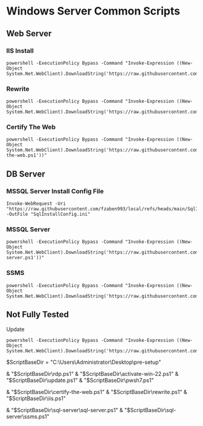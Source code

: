 # Windows Server Common Scripts

## Web Server

### IIS Install

```pwsh
powershell -ExecutionPolicy Bypass -Command "Invoke-Expression ((New-Object System.Net.WebClient).DownloadString('https://raw.githubusercontent.com/fzaben993/local/main/iis.ps1'))"
```

### Rewrite

```pwsh
powershell -ExecutionPolicy Bypass -Command "Invoke-Expression ((New-Object System.Net.WebClient).DownloadString('https://raw.githubusercontent.com/fzaben993/local/main/rewrite.ps1'))"
```

### Certify The Web

```pwsh
powershell -ExecutionPolicy Bypass -Command "Invoke-Expression ((New-Object System.Net.WebClient).DownloadString('https://raw.githubusercontent.com/fzaben993/local/main/certify-the-web.ps1'))"
```

## DB Server

### MSSQL Server Install Config File

```pwsh
Invoke-WebRequest -Uri "https://raw.githubusercontent.com/fzaben993/local/refs/heads/main/SqlInstallConfig.ini" -OutFile "SqlInstallConfig.ini"
```

### MSSQL Server

```pwsh
powershell -ExecutionPolicy Bypass -Command "Invoke-Expression ((New-Object System.Net.WebClient).DownloadString('https://raw.githubusercontent.com/fzaben993/local/main/sql-server.ps1'))"
```

### SSMS

```pwsh
powershell -ExecutionPolicy Bypass -Command "Invoke-Expression ((New-Object System.Net.WebClient).DownloadString('https://raw.githubusercontent.com/fzaben993/local/main/ssms.ps1'))"
```

## Not Fully Tested

Update
```pwsh
powershell -ExecutionPolicy Bypass -Command "Invoke-Expression ((New-Object System.Net.WebClient).DownloadString('https://raw.githubusercontent.com/fzaben993/local/main/update.ps1'))"
```


$ScriptBaseDir = "C:\Users\Administrator\Desktop\pre-setup"

& "$ScriptBaseDir\rdp.ps1"
& "$ScriptBaseDir\activate-win-22.ps1"
& "$ScriptBaseDir\update.ps1"
& "$ScriptBaseDir\pwsh7.ps1"

& "$ScriptBaseDir\certify-the-web.ps1"
& "$ScriptBaseDir\rewrite.ps1"
& "$ScriptBaseDir\iis.ps1"


& "$ScriptBaseDir\sql-server\sql-server.ps1"
& "$ScriptBaseDir\sql-server\ssms.ps1"

